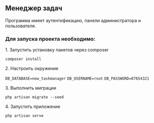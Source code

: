 <h2>Менеджер задач</h2>

<p>Программа имеет аутентификацию, панели администратора и пользователя.</p>

<h3>Для запуска проекта необходимо:</h3>

<p>1. Запустить установку пакетов через composer</p>
<code>composer install</code>

<p>2. Настроить окружение</p>
<code>DB_DATABASE=new_taskmanager</code>
<code>DB_USERNAME=root</code>
<code>DB_PASSWORD=87654321</code>

<p>3. Выполнить миграции</p>
<code>php artisan migrate --seed</code>

<p>4. Запустить приложение</p>
<code>php artisan serve</code>


